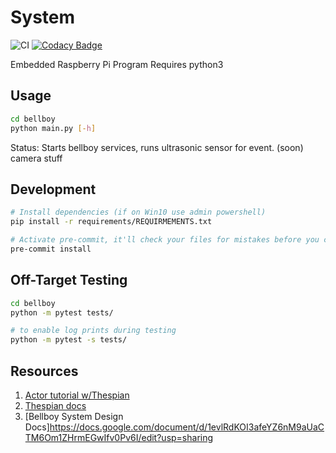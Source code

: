 # System

![CI](https://github.com/Bellboy-Capstone/System/workflows/CI/badge.svg)
[![Codacy Badge](https://app.codacy.com/project/badge/Grade/4150c01ff4e54051a6d930103ea02747)](https://www.codacy.com/gh/Bellboy-Capstone/System/dashboard?utm_source=github.com&amp;utm_medium=referral&amp;utm_content=Bellboy-Capstone/System&amp;utm_campaign=Badge_Grade)

Embedded Raspberry Pi Program
Requires python3

## Usage
```sh
cd bellboy
python main.py [-h]
```
Status:
Starts bellboy services,
runs ultrasonic sensor for event.
(soon) camera stuff 

## Development

```sh
# Install dependencies (if on Win10 use admin powershell)
pip install -r requirements/REQUIRMEMENTS.txt

# Activate pre-commit, it'll check your files for mistakes before you commit
pre-commit install
```

## Off-Target Testing

```sh
cd bellboy
python -m pytest tests/

# to enable log prints during testing
python -m pytest -s tests/
```

## Resources

1. [Actor tutorial w/Thespian](https://bytes.yingw787.com/posts/2019/02/02/concurrency_with_python_actor_models/)
2. [Thespian docs](https://thespianpy.com/doc/using.pdf)
3. [Bellboy System Design Docs]https://docs.google.com/document/d/1evlRdKOI3afeYZ6nM9aUaCTM6Om1ZHrmEGwIfv0Pv6I/edit?usp=sharing
